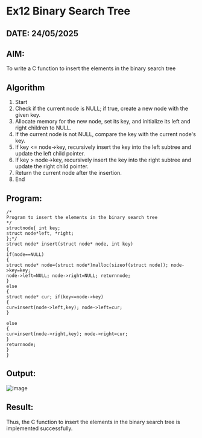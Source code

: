 # Ex12 Binary Search Tree
## DATE: 24/05/2025
## AIM:
To write a C function to insert the elements in the binary search tree

## Algorithm
1. Start
2. Check if the current node is NULL; if true, create a new node with the given key.
3. Allocate memory for the new node, set its key, and initialize its left and right children to NULL.
4. If the current node is not NULL, compare the key with the current node's key.
5. If key <= node->key, recursively insert the key into the left subtree and update the left child pointer.
6. If key > node->key, recursively insert the key into the right subtree and update the right child pointer.
7. Return the current node after the insertion.
8. End  

## Program:
```
/*
Program to insert the elements in the binary search tree
*/
structnode{ int key;
struct node*left, *right;
};*/
struct node* insert(struct node* node, int key)
{
if(node==NULL)
{
struct node* node=(struct node*)malloc(sizeof(struct node)); node->key=key;
node->left=NULL; node->right=NULL; returnnode;
}
else
{
struct node* cur; if(key<=node->key)
{
cur=insert(node->left,key); node->left=cur;
}
 
else
{
cur=insert(node->right,key); node->right=cur;
}
returnnode;
}
}

```

## Output:

![image](https://github.com/user-attachments/assets/e7e2108c-9698-4cbe-9716-cdc3b030165f)

## Result:
Thus, the C function to insert the elements in the binary search tree is implemented successfully.
